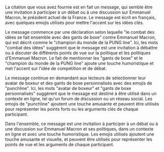La citation que vous avez fournie est en fait un message, qui semble être une invitation à participer à un débat ou à une discussion sur Emmanuel Macron, le président actuel de la France. Le message est écrit en français, avec quelques emojis utilisés pour mettre l'accent sur les idées clés.

Le message commence par une déclaration selon laquelle "le combat des idées se fait ensemble avec des gants de boxe" contre Emmanuel Macron, qui est décrit comme le "champion du monde de la PUNG line". Ici, les mots "combat des idées" suggèrent que le message est une invitation à débattre ou à discuter de différents points de vue sur la politique et les politiques d'Emmanuel Macron. Le fait de mentionner les "gants de boxe" et le "champion du monde de la PUNG line" ajoute une touche humoristique et met l'accent sur l'idée de compétition et de débat.

Le message continue en demandant aux lecteurs de sélectionner leur avatar de boxeur et des gants de boxe personnalisés avec des emojis de "punchline". Ici, les mots "avatar de boxeur" et "gants de boxe personnalisés" suggèrent que le message est destiné à être utilisé dans un contexte en ligne, tel qu'un forum de discussion ou un réseau social. Les emojis de "punchline" ajoutent une touche amusante et peuvent être utilisés pour représenter les points forts ou les arguments clés de chaque participant.

Dans l'ensemble, ce message est une invitation à participer à un débat ou à une discussion sur Emmanuel Macron et ses politiques, dans un contexte en ligne et avec une touche humoristique. Les emojis utilisés ajoutent une touche amusante et visuelle, et peuvent être utilisés pour représenter les points de vue et les arguments de chaque participant.